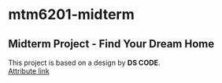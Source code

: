 # mtm6201-midterm
## Midterm Project - Find Your Dream Home  
This project is based on a design by **DS CODE**.  
[Attribute link](https://www.figma.com/community/file/1375111517620634408/find-your-dream-home-website-ui-template)
